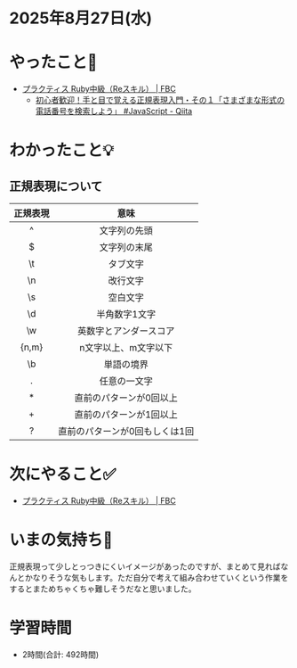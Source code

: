 # 2025年8月27日(水)

# やったこと📝

- [プラクティス Ruby中級（Reスキル） \| FBC](https://bootcamp.fjord.jp/practices/320)
  - [初心者歓迎！手と目で覚える正規表現入門・その１「さまざまな形式の電話番号を検索しよう」 \#JavaScript \- Qiita](https://qiita.com/jnchito/items/893c887fbf19e17d3ff9)

# わかったこと💡

## 正規表現について
| 正規表現 | 意味 |
|:---:|:---:|
| ^ | 文字列の先頭|
| $| 文字列の末尾|
| \t| タブ文字|
| \n |改行文字|
| \s| 空白文字|
|\d |半角数字1文字 |
| \w| 英数字とアンダースコア |
| {n,m}| n文字以上、m文字以下|
| \b|単語の境界 |
| . | 任意の一文字|
| *| 直前のパターンが0回以上|
| +| 直前のパターンが1回以上|
|? |直前のパターンが0回もしくは1回 |

# 次にやること✅

- [プラクティス Ruby中級（Reスキル） \| FBC](https://bootcamp.fjord.jp/practices/320)

# いまの気持ち🫶

正規表現って少しとっつきにくいイメージがあったのですが、まとめて見ればなんとかなりそうな気もします。ただ自分で考えて組み合わせていくという作業をするとまためちゃくちゃ難しそうだなと思いました。

# 学習時間

- 2時間(合計: 492時間)
